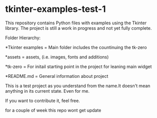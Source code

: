 # tkinter-examples-test-1
This repository contains Python files with examples using the Tkinter library. 
The project is still a work in progress and not yet fully complete.

Folder Hierarchy:
  
  *Tkinter examples = Main folder includes the countinuing the tk-zero

  *assets = assets, (i.e. images, fonts and additions)
 
  *tk-zero = For initail starting point in the project for leaning
    main widget

  *README.md = General information about project

This is a test project as you understand from the name.It doesn't mean anything in its current state. Even for me.

If you want to contribute it, feel free.

for a couple of week this repo wont get update
